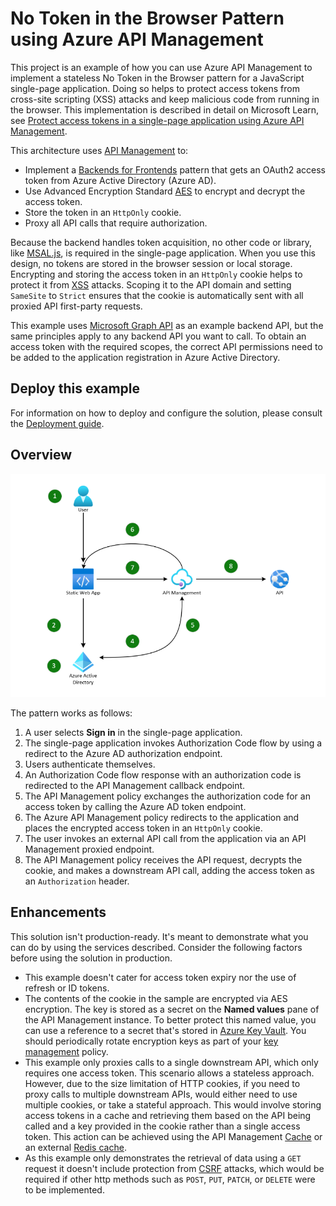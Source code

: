 # No Token in the Browser Pattern using Azure API Management

This project is an example of how you can use Azure API Management to implement a stateless No Token in the Browser pattern for a JavaScript single-page application. Doing so helps to protect access tokens from cross-site scripting (XSS) attacks and keep malicious code from running in the browser. This implementation is described in detail on Microsoft Learn, see [Protect access tokens in a single-page application using Azure API Management](https://learn.microsoft.com/azure/architecture/guide/web/secure-single-page-application-authorization).

This architecture uses [API Management](https://azure.microsoft.com/products/api-management) to:

- Implement a [Backends for Frontends](/azure/architecture/patterns/backends-for-frontends) pattern that gets an OAuth2 access token from Azure Active Directory (Azure AD).
- Use Advanced Encryption Standard [AES](https://en.wikipedia.org/wiki/Advanced_Encryption_Standard) to encrypt and decrypt the access token.
- Store the token in an `HttpOnly` cookie.
- Proxy all API calls that require authorization.

Because the backend handles token acquisition, no other code or library, like [MSAL.js](https://github.com/AzureAD/microsoft-authentication-library-for-js), is required in the single-page application. When you use this design, no tokens are stored in the browser session or local storage. Encrypting and storing the access token in an `HttpOnly` cookie helps to protect it from [XSS](https://owasp.org/www-community/attacks/xss/) attacks. Scoping it to the API domain and setting `SameSite` to `Strict` ensures that the cookie is automatically sent with all proxied API first-party requests.

This example uses [Microsoft Graph API](https://learn.microsoft.com/graph/api/overview?view=graph-rest-1.0) as an example backend API, but the same principles apply to any backend API you want to call. To obtain an access token with the required scopes, the correct API permissions need to be added to the application registration in Azure Active Directory.

## Deploy this example

For information on how to deploy and configure the solution, please consult the [Deployment guide](docs/deployment-guide.md).

## Overview

![Pattern Architecture](docs/images/no-token-in-the-browser.png)

The pattern works as follows:

1. A user selects **Sign in** in the single-page application.
2. The single-page application invokes Authorization Code flow by using a redirect to the Azure AD authorization endpoint.
3. Users authenticate themselves.
4. An Authorization Code flow response with an authorization code is redirected to the API Management callback endpoint.
5. The API Management policy exchanges the authorization code for an access token by calling the Azure AD token endpoint.
6. The Azure API Management policy redirects to the application and places the encrypted access token in an `HttpOnly` cookie.
7. The user invokes an external API call from the application via an API Management proxied endpoint.
8. The API Management policy receives the API request, decrypts the cookie, and makes a downstream API call, adding the access token as an `Authorization` header.

## Enhancements

This solution isn't production-ready. It's meant to demonstrate what you can do by using the services described. Consider the following factors before using the solution in production.

- This example doesn't cater for access token expiry nor the use of refresh or ID tokens.
- The contents of the cookie in the sample are encrypted via AES encryption. The key is stored as a secret on the **Named values** pane of the API Management instance. To better protect this named value, you can use a reference to a secret that's stored in [Azure Key Vault](https://azure.microsoft.com/services/key-vault/). You should periodically rotate encryption keys as part of your [key management](https://en.wikipedia.org/wiki/Key_management) policy.
- This example only proxies calls to a single downstream API, which only requires one access token. This scenario allows a stateless approach. However, due to the size limitation of HTTP cookies, if you need to proxy calls to multiple downstream APIs, would either need to use multiple cookies, or take a stateful approach. This would involve storing access tokens in a cache and retrieving them based on the API being called and a key provided in the cookie rather than a single access token. This action can be achieved using the API Management [Cache](https://learn.microsoft.com/azure/api-management/api-management-howto-cache) or an external [Redis cache](https://learn.microsoft.com/azure/api-management/api-management-howto-cache-external).
- As this example only demonstrates the retrieval of data using a `GET` request it doesn't include protection from [CSRF](https://owasp.org/www-community/attacks/csrf) attacks, which would be required if other http methods such as `POST`, `PUT`, `PATCH`, or `DELETE` were to be implemented.
